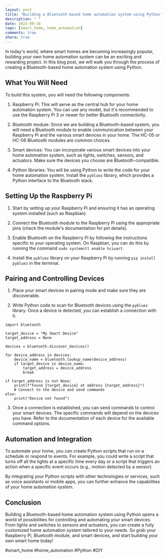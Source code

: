 ```yaml
---
layout: post
title: "Building a Bluetooth-based home automation system using Python"
description: " "
date: 2023-09-18
tags: [smart_home, home_automation]
comments: true
share: true
---
```


In today's world, where smart homes are becoming increasingly popular, building your own home automation system can be an exciting and rewarding project. In this blog post, we will walk you through the process of creating a Bluetooth-based home automation system using Python.

## What You Will Need

To build this system, you will need the following components:

1. Raspberry Pi: This will serve as the central hub for your home automation system. You can use any model, but it's recommended to use the Raspberry Pi 3 or newer for better Bluetooth connectivity.

2. Bluetooth module: Since we are building a Bluetooth-based system, you will need a Bluetooth module to enable communication between your Raspberry Pi and the various smart devices in your home. The HC-05 or HC-06 Bluetooth modules are common choices.

3. Smart devices: You can incorporate various smart devices into your home automation system, such as lights, switches, sensors, and actuators. Make sure the devices you choose are Bluetooth-compatible.

4. Python libraries: You will be using Python to write the code for your home automation system. Install the `pybluez` library, which provides a Python interface to the Bluetooth stack.

## Setting Up the Raspberry Pi

1. Start by setting up your Raspberry Pi and ensuring it has an operating system installed (such as Raspbian).

2. Connect the Bluetooth module to the Raspberry Pi using the appropriate pins (check the module's documentation for pin details).

3. Enable Bluetooth on the Raspberry Pi by following the instructions specific to your operating system. On Raspbian, you can do this by running the command `sudo systemctl enable hciuart`.

4. Install the `pybluez` library on your Raspberry Pi by running `pip install pybluez` in the terminal.

## Pairing and Controlling Devices

1. Place your smart devices in pairing mode and make sure they are discoverable.

2. Write Python code to scan for Bluetooth devices using the `pybluez` library. Once a device is detected, you can establish a connection with it.

```
import bluetooth

target_device = "My Smart Device"
target_address = None

devices = bluetooth.discover_devices()

for device_address in devices:
    device_name = bluetooth.lookup_name(device_address)
    if target_device in device_name:
        target_address = device_address
        break

if target_address is not None:
    print(f"Found {target_device} at address {target_address}")
    # Connect to the device and send commands
else:
    print("Device not found")
```

3. Once a connection is established, you can send commands to control your smart devices. The specific commands will depend on the devices you have. Refer to the documentation of each device for the available command options.

## Automation and Integration

To automate your home, you can create Python scripts that run on a schedule or respond to events. For example, you could write a script that turns off all the lights at a specific time every day or a script that triggers an action when a specific event occurs (e.g., motion detected by a sensor).

By integrating your Python scripts with other technologies or services, such as voice assistants or mobile apps, you can further enhance the capabilities of your home automation system.

## Conclusion

Building a Bluetooth-based home automation system using Python opens a world of possibilities for controlling and automating your smart devices. From lights and switches to sensors and actuators, you can create a fully customized home automation system tailored to your needs. So grab your Raspberry Pi, Bluetooth module, and smart devices, and start building your own smart home today!

#smart_home #home_automation #Python #DIY